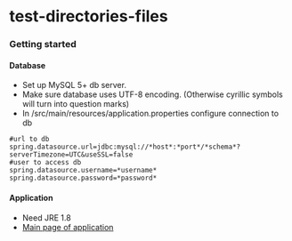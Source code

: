# test-directories-files
### Getting started 
#### Database
* Set up MySQL 5+ db server.
* Make sure database uses UTF-8 encoding. (Otherwise cyrillic symbols will turn into question marks)
* In /src/main/resources/application.properties configure connection to db
```
#url to db
spring.datasource.url=jdbc:mysql://*host*:*port*/*schema*?serverTimezone=UTC&useSSL=false
#user to access db
spring.datasource.username=*username*
spring.datasource.password=*password*
```
#### Application
* Need JRE 1.8
* [Main page of application](http://localhost:8080)

